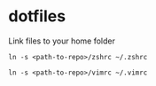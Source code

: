 dotfiles
========

Link files to your home folder

`ln -s <path-to-repo>/zshrc ~/.zshrc`

`ln -s <path-to-repo>/vimrc ~/.vimrc`
